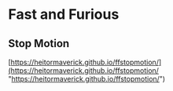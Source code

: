 # Fast and Furious
## Stop Motion
[https://heitormaverick.github.io/ffstopmotion/](https://heitormaverick.github.io/ffstopmotion/ "https://heitormaverick.github.io/ffstopmotion/")
